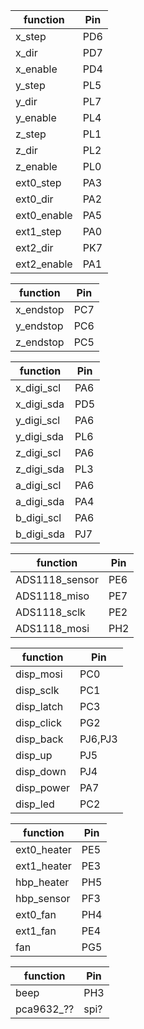 | function    | Pin |
|-------------|-----|
| x_step      | PD6 |
| x_dir       | PD7 |
| x_enable    | PD4 |
| y_step      | PL5 |
| y_dir       | PL7 |
| y_enable    | PL4 |
| z_step      | PL1 |
| z_dir       | PL2 |
| z_enable    | PL0 |
| ext0_step   | PA3 |
| ext0_dir    | PA2 |
| ext0_enable | PA5 |
| ext1_step   | PA0 |
| ext2_dir    | PK7 |
| ext2_enable | PA1 |

| function    | Pin |
|------------|-----|
| x_endstop  | PC7 |
| y_endstop  | PC6 |
| z_endstop  | PC5 |

| function    | Pin |
|------------|-----|
| x_digi_scl | PA6 |
| x_digi_sda | PD5 |
| y_digi_scl | PA6 |
| y_digi_sda | PL6 |
| z_digi_scl | PA6 |
| z_digi_sda | PL3 |
| a_digi_scl | PA6 |
| a_digi_sda | PA4 |
| b_digi_scl | PA6 |
| b_digi_sda | PJ7 |

| function    | Pin |
|----------------|---------|
| ADS1118_sensor | PE6     |
| ADS1118_miso   | PE7     |
| ADS1118_sclk   | PE2     |
| ADS1118_mosi   | PH2     |

| function    | Pin |
|----------------|---------|
| disp_mosi      | PC0     |
| disp_sclk      | PC1     |
| disp_latch     | PC3     |
| disp_click     | PG2     |
| disp_back      | PJ6,PJ3 |
| disp_up        | PJ5     |
| disp_down      | PJ4     |
| disp_power     | PA7     |
| disp_led       | PC2     |

| function    | Pin |
|----------------|---------|
| ext0_heater | PE5  |
| ext1_heater | PE3  |
| hbp_heater  | PH5  |
| hbp_sensor  | PF3  |
| ext0_fan    | PH4  |
| ext1_fan    | PE4  |
| fan         | PG5  |

| function    | Pin |
|----------------|---------|
| beep        | PH3  |
| pca9632_??  | spi? |
